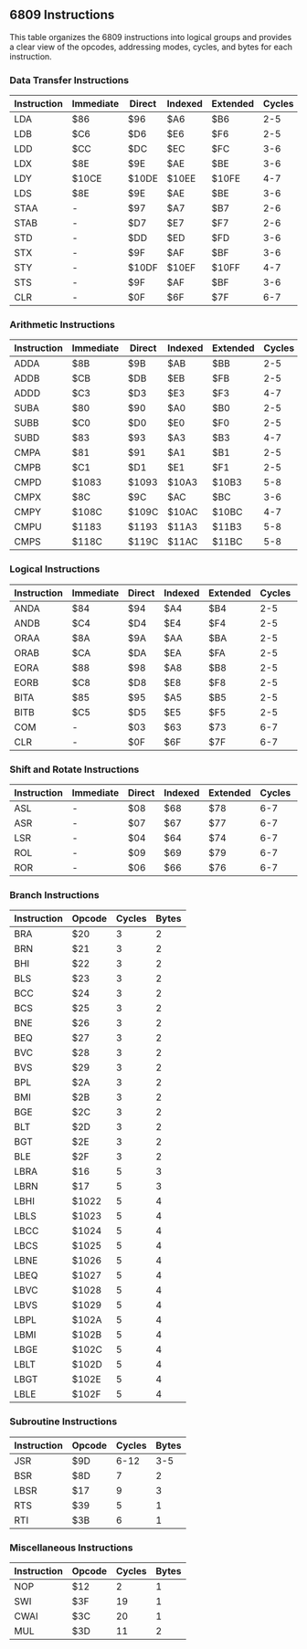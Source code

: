 ## 6809 Instructions

This table organizes the 6809 instructions into logical groups and provides a clear view of the opcodes, addressing modes, cycles, and bytes for each instruction.

### Data Transfer Instructions

| Instruction | Immediate | Direct | Indexed | Extended | Cycles | Bytes |
|-------------|-----------|--------|---------|----------|--------|-------|
| LDA         | $86       | $96    | $A6     | $B6      | 2-5    | 2-4   |
| LDB         | $C6       | $D6    | $E6     | $F6      | 2-5    | 2-4   |
| LDD         | $CC       | $DC    | $EC     | $FC      | 3-6    | 3-5   |
| LDX         | $8E       | $9E    | $AE     | $BE      | 3-6    | 3-5   |
| LDY         | $10CE     | $10DE  | $10EE   | $10FE    | 4-7    | 4-6   |
| LDS         | $8E       | $9E    | $AE     | $BE      | 3-6    | 3-5   |
| STAA        | -         | $97    | $A7     | $B7      | 2-6    | 2-5   |
| STAB        | -         | $D7    | $E7     | $F7      | 2-6    | 2-5   |
| STD         | -         | $DD    | $ED     | $FD      | 3-6    | 3-5   |
| STX         | -         | $9F    | $AF     | $BF      | 3-6    | 3-5   |
| STY         | -         | $10DF  | $10EF   | $10FF    | 4-7    | 4-6   |
| STS         | -         | $9F    | $AF     | $BF      | 3-6    | 3-5   |
| CLR         | -         | $0F    | $6F     | $7F      | 6-7    | 2-4   |

### Arithmetic Instructions

| Instruction | Immediate | Direct | Indexed | Extended | Cycles | Bytes |
|-------------|-----------|--------|---------|----------|--------|-------|
| ADDA        | $8B       | $9B    | $AB     | $BB      | 2-5    | 2-4   |
| ADDB        | $CB       | $DB    | $EB     | $FB      | 2-5    | 2-4   |
| ADDD        | $C3       | $D3    | $E3     | $F3      | 4-7    | 3-5   |
| SUBA        | $80       | $90    | $A0     | $B0      | 2-5    | 2-4   |
| SUBB        | $C0       | $D0    | $E0     | $F0      | 2-5    | 2-4   |
| SUBD        | $83       | $93    | $A3     | $B3      | 4-7    | 3-5   |
| CMPA        | $81       | $91    | $A1     | $B1      | 2-5    | 2-4   |
| CMPB        | $C1       | $D1    | $E1     | $F1      | 2-5    | 2-4   |
| CMPD        | $1083     | $1093  | $10A3   | $10B3    | 5-8    | 4-6   |
| CMPX        | $8C       | $9C    | $AC     | $BC      | 3-6    | 3-5   |
| CMPY        | $108C     | $109C  | $10AC   | $10BC    | 4-7    | 4-6   |
| CMPU        | $1183     | $1193  | $11A3   | $11B3    | 5-8    | 4-6   |
| CMPS        | $118C     | $119C  | $11AC   | $11BC    | 5-8    | 4-6   |

### Logical Instructions

| Instruction | Immediate | Direct | Indexed | Extended | Cycles | Bytes |
|-------------|-----------|--------|---------|----------|--------|-------|
| ANDA        | $84       | $94    | $A4     | $B4      | 2-5    | 2-4   |
| ANDB        | $C4       | $D4    | $E4     | $F4      | 2-5    | 2-4   |
| ORAA        | $8A       | $9A    | $AA     | $BA      | 2-5    | 2-4   |
| ORAB        | $CA       | $DA    | $EA     | $FA      | 2-5    | 2-4   |
| EORA        | $88       | $98    | $A8     | $B8      | 2-5    | 2-4   |
| EORB        | $C8       | $D8    | $E8     | $F8      | 2-5    | 2-4   |
| BITA        | $85       | $95    | $A5     | $B5      | 2-5    | 2-4   |
| BITB        | $C5       | $D5    | $E5     | $F5      | 2-5    | 2-4   |
| COM         | -         | $03    | $63     | $73      | 6-7    | 2-4   |
| CLR         | -         | $0F    | $6F     | $7F      | 6-7    | 2-4   |

### Shift and Rotate Instructions

| Instruction | Immediate | Direct | Indexed | Extended | Cycles | Bytes |
|-------------|-----------|--------|---------|----------|--------|-------|
| ASL         | -         | $08    | $68     | $78      | 6-7    | 2-4   |
| ASR         | -         | $07    | $67     | $77      | 6-7    | 2-4   |
| LSR         | -         | $04    | $64     | $74      | 6-7    | 2-4   |
| ROL         | -         | $09    | $69     | $79      | 6-7    | 2-4   |
| ROR         | -         | $06    | $66     | $76      | 6-7    | 2-4   |

### Branch Instructions

| Instruction | Opcode  | Cycles | Bytes |
|-------------|---------|--------|-------|
| BRA         | $20     | 3      | 2     |
| BRN         | $21     | 3      | 2     |
| BHI         | $22     | 3      | 2     |
| BLS         | $23     | 3      | 2     |
| BCC         | $24     | 3      | 2     |
| BCS         | $25     | 3      | 2     |
| BNE         | $26     | 3      | 2     |
| BEQ         | $27     | 3      | 2     |
| BVC         | $28     | 3      | 2     |
| BVS         | $29     | 3      | 2     |
| BPL         | $2A     | 3      | 2     |
| BMI         | $2B     | 3      | 2     |
| BGE         | $2C     | 3      | 2     |
| BLT         | $2D     | 3      | 2     |
| BGT         | $2E     | 3      | 2     |
| BLE         | $2F     | 3      | 2     |
| LBRA        | $16     | 5      | 3     |
| LBRN        | $17     | 5      | 3     |
| LBHI        | $1022   | 5      | 4     |
| LBLS        | $1023   | 5      | 4     |
| LBCC        | $1024   | 5      | 4     |
| LBCS        | $1025   | 5      | 4     |
| LBNE        | $1026   | 5      | 4     |
| LBEQ        | $1027   | 5      | 4     |
| LBVC        | $1028   | 5      | 4     |
| LBVS        | $1029   | 5      | 4     |
| LBPL        | $102A   | 5      | 4     |
| LBMI        | $102B   | 5      | 4     |
| LBGE        | $102C   | 5      | 4     |
| LBLT        | $102D   | 5      | 4     |
| LBGT        | $102E   | 5      | 4     |
| LBLE        | $102F   | 5      | 4     |

### Subroutine Instructions

| Instruction | Opcode | Cycles | Bytes |
|-------------|--------|--------|-------|
| JSR         | $9D    | 6-12   | 3-5   |
| BSR         | $8D    | 7      | 2     |
| LBSR        | $17    | 9      | 3     |
| RTS         | $39    | 5      | 1     |
| RTI         | $3B    | 6      | 1     |

### Miscellaneous Instructions

| Instruction | Opcode | Cycles | Bytes |
|-------------|--------|--------|-------|
| NOP         | $12    | 2      | 1     |
| SWI         | $3F    | 19     | 1     |
| CWAI        | $3C    | 20     | 1     |
| MUL         | $3D    | 11     | 2     |

